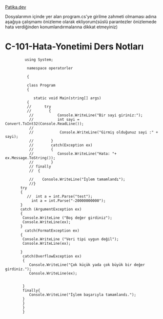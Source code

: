 [Patika.dev](https://github.com/mordulu)


Dosyalarımın içinde yer alan program.cs'ye girilme zahmeti olmaması adına aşağıya çalışmamı önizleme olarak ekliyorum(süslü parantezler önizlemede hata verdiğinden konumlandırmalarına dikkat etmeyiniz)


# C-101-Hata-Yonetimi Ders Notları

             using System;

              namespace operatorler

              {

              class Program
              {
    
                 static void Main(string[] args)
              {
              //      try
              //        {
               //           Console.WriteLine("Bir sayi giriniz:");
               //           int sayi = Convert.ToInt32(Console.ReadLine());
               //
               //            Console.WriteLine("Girmiş olduğunuz sayi :" + sayi);
               //        }
               //        catch(Exception ex)
               //        {
               //           Console.WriteLine("Hata: "+ ex.Message.ToString());
               //        }
               // finally   
               //  {

               //    Console.WriteLine("İşlem tamamlandı");  
               //}
           try
           {
              //  int a = int.Parse("test");
                int a = int.Parse("-20000000000");
           }
           catch (ArgumentException ex)
           {
            Console.WriteLine ("Boş değer girdiniz");
            Console.WriteLine(ex);
           }  
             catch(FormatException ex)
           {
            Console.WriteLine ("Veri tipi uygun değil");
            Console.WriteLine(ex);

           }
            catch(OverflowException ex)
            {
               Console.WriteLine("Çok küçük yada çok büyük bir değer girdiniz.");
               Console.WriteLine(ex);
         

            }
            finally{
               Console.WriteLine("İşlem başarıyla tamamlandı.");
            }
            }
            }         
            }
